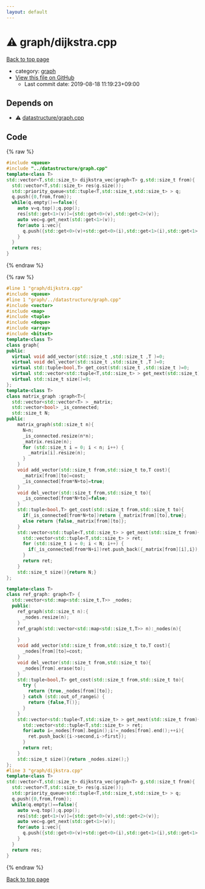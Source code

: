 ```yaml
---
layout: default
---
```


<!-- mathjax config similar to math.stackexchange -->
<script type="text/javascript" async
  src="https://cdnjs.cloudflare.com/ajax/libs/mathjax/2.7.5/MathJax.js?config=TeX-MML-AM_CHTML">
</script>
<script type="text/x-mathjax-config">
  MathJax.Hub.Config({
    TeX: { equationNumbers: { autoNumber: "AMS" }},
    tex2jax: {
      inlineMath: [ ['$','$'] ],
      processEscapes: true
    },
    "HTML-CSS": { matchFontHeight: false },
    displayAlign: "left",
    displayIndent: "2em"
  });
</script>

<script type="text/javascript" src="https://cdnjs.cloudflare.com/ajax/libs/jquery/3.4.1/jquery.min.js"></script>
<script src="https://cdn.jsdelivr.net/npm/jquery-balloon-js@1.1.2/jquery.balloon.min.js" integrity="sha256-ZEYs9VrgAeNuPvs15E39OsyOJaIkXEEt10fzxJ20+2I=" crossorigin="anonymous"></script>
<script type="text/javascript" src="../../assets/js/copy-button.js"></script>
<link rel="stylesheet" href="../../assets/css/copy-button.css" />


# :warning: graph/dijkstra.cpp

<a href="../../index.html">Back to top page</a>

* category: <a href="../../index.html#f8b0b924ebd7046dbfa85a856e4682c8">graph</a>
* <a href="{{ site.github.repository_url }}/blob/master/graph/dijkstra.cpp">View this file on GitHub</a>
    - Last commit date: 2019-08-18 11:19:23+09:00




## Depends on

* :warning: <a href="../datastructure/graph.cpp.html">datastructure/graph.cpp</a>


## Code

<a id="unbundled"></a>
{% raw %}
```cpp
#include <queue>
#include "../datastructure/graph.cpp"
template<class T>
std::vector<T,std::size_t> dijkstra_vec(graph<T> g,std::size_t from){
  std::vector<T,std::size_t> res(g.size());
  std::priority_queue<std::tuple<T,std::size_t,std::size_t> > q;
  q.push({0,from,from});
  while(q.empty()==false){
    auto v=q.top();q.pop();
    res[std::get<1>(v)]={std::get<0>(v),std::get<2>(v)};
    auto vec=g.get_next(std::get<1>(v));
    for(auto i:vec){
      q.push({std::get<0>(v)+std::get<0>(i),std::get<1>(i),std::get<1>(v)});
    }
  }
  return res;
}

```
{% endraw %}

<a id="bundled"></a>
{% raw %}
```cpp
#line 1 "graph/dijkstra.cpp"
#include <queue>
#line 1 "graph/../datastructure/graph.cpp"
#include <vector>
#include <map>
#include <tuple>
#include <deque>
#include <array>
#include <bitset>
template<class T>
class graph{
public:
  virtual void add_vector(std::size_t ,std::size_t ,T )=0;
  virtual void del_vector(std::size_t ,std::size_t ,T )=0;
  virtual std::tuple<bool,T> get_cost(std::size_t ,std::size_t )=0;
  virtual std::vector<std::tuple<T,std::size_t> > get_next(std::size_t)=0;
  virtual std::size_t size()=0;
};
template<class T> 
class matrix_graph :graph<T>{
  std::vector<std::vector<T> > _matrix;
  std::vector<bool> _is_connected;
  std::size_t N;
public:
    matrix_graph(std::size_t n){
      N=n;
      _is_connected.resize(n*n);
      _matrix.resize(n);
      for (std::size_t i = 0; i < n; i++) {
        _matrix[i].resize(n);
      }
    }
    void add_vector(std::size_t from,std::size_t to,T cost){
      _matrix[from][to]=cost;
      _is_connected[from*N+to]=true;
    }
    void del_vector(std::size_t from,std::size_t to){
      _is_connected[from*N+to]=false;
    }
    std::tuple<bool,T> get_cost(std::size_t from,std::size_t to){
      if(_is_connected[from*N+to])return {_matrix[from][to],true};
      else return {false,_matrix[from][to]};
    }
    std::vector<std::tuple<T,std::size_t> > get_next(std::size_t from){
      std::vector<std::tuple<T,std::size_t> > ret;
      for (std::size_t i = 0; i < N; i++) {
        if(_is_connected[from*N+i])ret.push_back({_matrix[from][i],i});
      }
      return ret;
    }
    std::size_t size(){return N;}
};

template<class T> 
class ref_graph: graph<T> {
  std::vector<std::map<std::size_t,T>> _nodes;
  public:
    ref_graph(std::size_t n):{
      _nodes.resize(n);
    }
    ref_graph(std::vector<std::map<std::size_t,T>> n):_nodes(n){
      
    }
    void add_vector(std::size_t from,std::size_t to,T cost){
      _nodes[from][to]=cost;
    }
    void del_vector(std::size_t from,std::size_t to){
      _nodes[from].erase(to);
    }
    std::tuple<bool,T> get_cost(std::size_t from,std::size_t to){
      try {
        return {true,_nodes[from][to]};
      } catch (std::out_of_range&) {
        return {false,T()};
      }
    }
    std::vector<std::tuple<T,std::size_t> > get_next(std::size_t from){
      std::vector<std::tuple<T,std::size_t> > ret;
      for(auto i=_nodes[from].begin();i!=_nodes[from].end();++i){
        ret.push_back({i->second,i->first});
      }
      return ret;
    }
    std::size_t size(){return _nodes.size();}
};
#line 3 "graph/dijkstra.cpp"
template<class T>
std::vector<T,std::size_t> dijkstra_vec(graph<T> g,std::size_t from){
  std::vector<T,std::size_t> res(g.size());
  std::priority_queue<std::tuple<T,std::size_t,std::size_t> > q;
  q.push({0,from,from});
  while(q.empty()==false){
    auto v=q.top();q.pop();
    res[std::get<1>(v)]={std::get<0>(v),std::get<2>(v)};
    auto vec=g.get_next(std::get<1>(v));
    for(auto i:vec){
      q.push({std::get<0>(v)+std::get<0>(i),std::get<1>(i),std::get<1>(v)});
    }
  }
  return res;
}

```
{% endraw %}

<a href="../../index.html">Back to top page</a>

